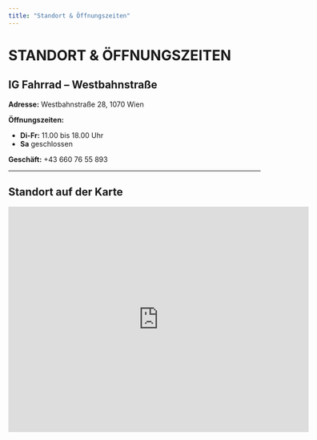 ```yaml
---
title: "Standort & Öffnungszeiten"
---
```


# STANDORT & ÖFFNUNGSZEITEN

## IG Fahrrad – Westbahnstraße

**Adresse:**
Westbahnstraße 28, 1070 Wien

**Öffnungszeiten:**
- **Di-Fr:** 11.00 bis 18.00 Uhr
- **Sa** geschlossen

**Geschäft:** +43 660 76 55 893

---

## Standort auf der Karte

<iframe src="https://www.google.com/maps/embed?pb=!1m18!1m12!1m3!1d10636.950769707237!2d16.33394867629165!3d48.202037441731726!2m3!1f0!2f0!3f0!3m2!1i1024!2i768!4f13.1!3m3!1m2!1s0x476d07f2dd81470f%3A0x343c91aaa9e0ccb0!2sWestbahnstra%C3%9Fe%2028%2C%201070%20Wien!5e0!3m2!1sen!2sat!4v1721475367493!5m2!1sen!2sat" width="600" height="450" style="border:0;" allowfullscreen="" loading="lazy" referrerpolicy="no-referrer-when-downgrade"></iframe>

